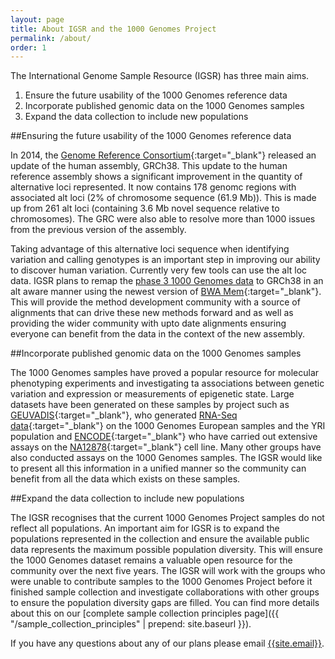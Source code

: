 ```yaml
---
layout: page
title: About IGSR and the 1000 Genomes Project
permalink: /about/
order: 1
---
```


The International Genome Sample Resource (IGSR) has three main aims.

1. Ensure the future usability of the 1000 Genomes reference data
2. Incorporate published genomic data on the 1000 Genomes samples
3. Expand the data collection to include new populations

##Ensuring the future usability of the 1000 Genomes reference data

In 2014, the [Genome Reference Consortium](http://www.ncbi.nlm.nih.gov/projects/genome/assembly/grc/){:target="_blank"} released an update of the human assembly, GRCh38. This update to the human reference assembly shows a significant improvement in the quantity of alternative loci represented. It now contains 178 genomc regions with associated alt loci (2% of chromosome sequence (61.9 Mb)). This is made up from 261 alt loci (containing 3.6 Mb novel sequence relative to chromosomes). The GRC were also able to resolve more than 1000 issues from the previous version of the assembly.

Taking advantage of this alternative loci sequence when identifying variation and calling genotypes is an important step in improving our ability to discover human variation. Currently very few tools can use the alt loc data. IGSR plans to remap the [phase 3 1000 Genomes data](ftp://ftp.1000genomes.ebi.ac.uk/vol1/ftp/release/20130502/) to GRCh38 in an alt aware manner using the newest version of [BWA Mem](http://bio-bwa.sourceforge.net/){:target="_blank"}. This will provide the method development community with a source of alignments that can drive these new methods forward and as well as providing the wider community with upto date alignments ensuring everyone can benefit from the data in the context of the new assembly.

##Incorporate published genomic data on the 1000 Genomes samples

The 1000 Genomes samples have proved a popular resource for molecular phenotyping experiments and investigating ta associations between genetic variation and expression or measurements of epigenetic state. Large datasets have been generated on these samples by project such as [GEUVADIS](http://www.geuvadis.org/web/geuvadis){:target="_blank"}, who generated [RNA-Seq data](http://www.geuvadis.org/web/geuvadis/rnaseq-project){:target="_blank"} on the 1000 Genomes European samples and the YRI population and [ENCODE](https://www.encodeproject.org/){:target="_blank"} who have carried out extensive assays on the [NA12878](https://www.encodeproject.org/search/?searchTerm=GM12878){:target="_blank"} cell line. Many other groups have also conducted assays on the 1000 Genomes samples. The IGSR would like to present all this information in a unified manner so the community can benefit from all the data which exists on these samples.

##Expand the data collection to include new populations

The IGSR recognises that the current 1000 Genomes Project samples do not reflect all populations. An important aim for IGSR is to expand the populations represented in the collection and ensure the available public data represents the maximum possible population diversity. This will ensure the 1000 Genomes dataset remains a valuable open resource for the community over the next five years. The IGSR will work with the groups who were unable to contribute samples to the 1000 Genomes Project before it finished sample collection and investigate collaborations with other groups to ensure the population diversity gaps are filled. You can find more details about this on our [complete sample collection principles page]({{ "/sample_collection_principles" | prepend: site.baseurl }}).

If you have any questions about any of our plans please email [{{site.email}}](mailto:{{site.email}}).

